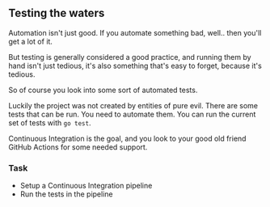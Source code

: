 ## Testing the waters

Automation isn't just good.
If you automate something bad,
well.. then you'll get a lot of it.

But testing is generally considered a good practice,
and running them by hand isn't just tedious,
it's also something that's easy to forget,
because it's tedious.

So of course you look into some sort of automated tests.

Luckily the project was not created by entities of pure evil.
There are some tests that can be run.
You need to automate them.
You can run the current set of tests with `go test`.

Continuous Integration is the goal,
and you look to your good old friend GitHub Actions for some needed support.

### Task

- Setup a Continuous Integration pipeline
- Run the tests in the pipeline